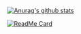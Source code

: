 [![Anurag's github stats](https://github-readme-stats.vercel.app/api?username=nanchen2251&show_icons=true&count_private=true&theme=radical)](https://github.com/anuraghazra/github-readme-stats)

[![ReadMe Card](https://github-readme-stats.vercel.app/api/pin/?username=nanchen2251&repo=nanchen2251)](https://github.com/nanchen2251/nanchen2251)
